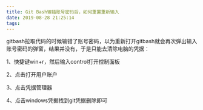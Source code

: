 ```yaml
---
title: Git Bash输错账号密码后，如何重置重新输入
date: 2019-08-28 21:25:14
tags:
---
```

gitbash拉取代码的时候输错了账号密码，以为重新打开gitbash就会再次弹出输入账号密码的弹窗，结果并没有，于是只能去清除电脑的凭据：

1、快捷键win+r，然后输入control打开控制面板

2、点击打开用户账户

3、点击凭据管理器

4、点击windows凭据找到git凭据删除即可